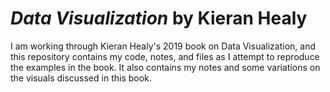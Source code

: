# *Data Visualization* by Kieran Healy

I am working through Kieran Healy's 2019 book on Data Visualization, and this repository contains my code, notes, and files as I attempt to reproduce the examples in the book. It also contains my notes and some variations on the visuals discussed in this book.






